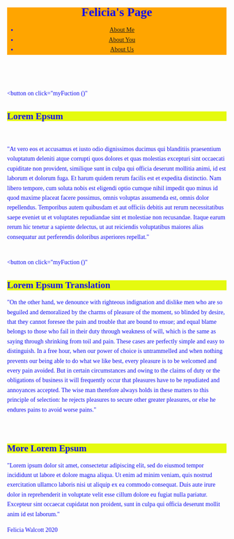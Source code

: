
  
<!DOCTYPE html>
<html>
  <head>
  
  </head>
  <body>  
  <style>
  body {
  color:#110EF0;
  background-position: center; 
  font-family: Cambria, Cochin, Georgia, Times, 'Times New Roman', serif; 
 line-height: 1.6em;
 margin: 0; 
 }
header {
  background-color: orange;

}
h2 {
  background-color: #E5FA0F;
}

.article1 {
   background-color: #F7D914;
}

.article2 {
  background-color: #E01FB3;
  opacity: .75
}

.aside1 {
  background-color: #36FA2B;


} 
</style>
    <div class="div1">
      <header>
        <h1> Felicia's Page </h1> 
        <nav> 
          <ul> 
            <li> <a href=""> About Me </a></li> 
            <li> <a href=""> About You </a></li>
            <li> <a href=""> About Us </a></li> 
          </ul> 
        </nav> 
      </header>  
      <button on click="myFuction ()"<h2> Lorem Epsum </h2> </button>
      <section class="article1">  
        <article>
       <p>"At vero eos et accusamus et iusto odio dignissimos ducimus qui blanditiis praesentium voluptatum deleniti atque corrupti quos dolores et quas molestias excepturi sint occaecati cupiditate non provident, similique sunt in culpa qui officia deserunt mollitia animi, id est laborum et dolorum fuga. Et harum quidem rerum facilis est et expedita distinctio. Nam libero tempore, cum soluta nobis est eligendi optio cumque nihil impedit quo minus id quod maxime placeat facere possimus, omnis voluptas assumenda est, omnis dolor repellendus. Temporibus autem quibusdam et aut officiis debitis aut rerum necessitatibus saepe eveniet ut et voluptates repudiandae sint et molestiae non recusandae. Itaque earum rerum hic tenetur a sapiente delectus, ut aut reiciendis voluptatibus maiores alias consequatur aut perferendis doloribus asperiores repellat."</p> 
        </article> 
      </section> 
      <section class="article2"> 
        <article>  
          <button on click="myFuction ()"<h2> Lorem Epsum Translation </h2> </button>
          <p>"On the other hand, we denounce with righteous indignation and dislike men who are so beguiled and demoralized by the charms of pleasure of the moment, so blinded by desire, that they cannot foresee the pain and trouble that are bound to ensue; and equal blame belongs to those who fail in their duty through weakness of will, which is the same as saying through shrinking from toil and pain. These cases are perfectly simple and easy to distinguish. In a free hour, when our power of choice is untrammelled and when nothing prevents our being able to do what we like best, every pleasure is to be welcomed and every pain avoided. But in certain circumstances and owing to the claims of duty or the obligations of business it will frequently occur that pleasures have to be repudiated and annoyances accepted. The wise man therefore always holds in these matters to this principle of selection: he rejects pleasures to secure other greater pleasures, or else he endures pains to avoid worse pains." </p> 
        </article> 
      </section> 
      <aside> 
        <section class="aside1">  
          <h2> More Lorem Epsum </h2>
          <p>"Lorem ipsum dolor sit amet, consectetur adipiscing elit, sed do eiusmod tempor incididunt ut labore et dolore magna aliqua. Ut enim ad minim veniam, quis nostrud exercitation ullamco laboris nisi ut aliquip ex ea commodo consequat. Duis aute irure dolor in reprehenderit in voluptate velit esse cillum dolore eu fugiat nulla pariatur. Excepteur sint occaecat cupidatat non proident, sunt in culpa qui officia deserunt mollit anim id est laborum."</p> 
        </section> 
      </aside> 
      <footer> 
        Felicia Walcott 2020 
      </footer> 
    </div> 
  </body>
</html>
  </body>
</html>
